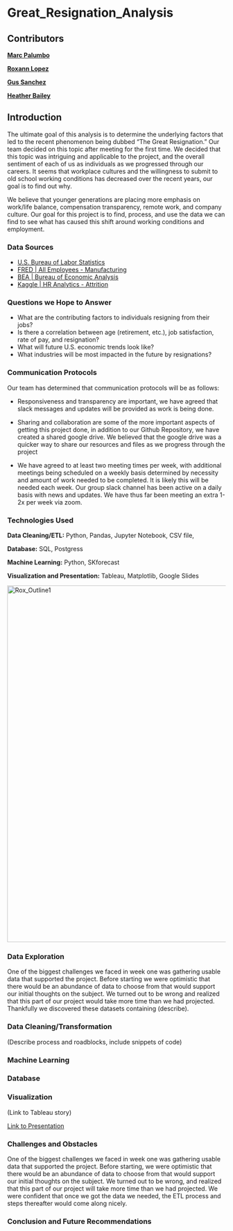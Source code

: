 # Great_Resignation_Analysis

## Contributors

[**Marc Palumbo**](https://github.com/marcpalumbo)

[**Roxann Lopez**](https://github.com/lopezroxann)

[**Gus Sanchez**](https://github.com/g626s)

[**Heather Bailey**](https://github.com/HeatherBailey0630)

## Introduction 

The ultimate goal of this analysis is to determine the underlying factors that led to the recent phenomenon being dubbed “The Great Resignation.” Our team decided on this topic after meeting for the first time. We decided that this topic was intriguing and applicable to the project, and the overall sentiment of each of us as individuals as we progressed through our careers. It seems that workplace cultures and the willingness to submit to old school working conditions has decreased over the recent years, our goal is to find out why. 

We believe that younger generations are placing more emphasis on work/life balance, compensation transparency, remote work, and company culture. Our goal for this project is to find, process, and use the data we can find to see what has caused this shift around working conditions and employment. 

### Data Sources

- [U.S. Bureau of Labor Statistics](https://www.bls.gov/data/#employment)
- [FRED | All Employees - Manufacturing](https://fred.stlouisfed.org/series/MANEMP)
- [BEA | Bureau of Economic Analysis](https://apps.bea.gov/iTable/?reqid=70&step=1&acrdn=6#eyJhcHBpZCI6NzAsInN0ZXBzIjpbMSwyNCwyOSwyNSwzMSwyNiwyNywzMCwzMF0sImRhdGEiOltbIlRhYmxlSWQiLCIzMyJdLFsiQ2xhc3NpZmljYXRpb24iLCJOQUlDUyJdLFsiTWFqb3JfQXJlYSIsIjEwIl0sWyJTdGF0ZSIsWyIxMCJdXSxbIkFyZWEiLFsiWFgiXV0sWyJTdGF0aXN0aWMiLCItMSJdLFsiVW5pdF9vZl9tZWFzdXJlIiwiTGV2ZWxzIl0sWyJZZWFyIixbIjIwMjAiLCIyMDE5IiwiMjAxOCIsIjIwMTciLCIyMDE2IiwiMjAxNSIsIjIwMTQiXV0sWyJZZWFyQmVnaW4iLCItMSJdLFsiWWVhcl9FbmQiLCItMSJdXX0=)
- [Kaggle | HR Analytics - Attrition](https://www.kaggle.com/datasets/pavansubhasht/ibm-hr-analytics-attrition-dataset)

### Questions we Hope to Answer

- What are the contributing factors to individuals resigning from their jobs?
- Is there a correlation between age (retirement, etc.), job satisfaction, rate of pay, and resignation?
- What will future U.S. economic trends look like?
- What industries will be most impacted in the future by resignations?

### Communication Protocols 

Our team has determined that communication protocols will be as follows:

- Responsiveness and transparency are important, we have agreed that slack messages and updates will be provided as work is being done. 

- Sharing and collaboration are some of the more important aspects of getting this project done, in addition to our Github Repository, we have created a shared google drive. We believed that the google drive was a quicker way to share our resources and files as we progress through the project 

- We have agreed to at least two meeting times per week, with additional meetings being scheduled on a weekly basis determined by necessity and amount of work needed to be completed. It is likely this will be needed each week. Our group slack channel has been active on a daily basis with news and updates. We have thus far been meeting an extra 1-2x per week via zoom.

### Technologies Used

**Data Cleaning/ETL:** Python, Pandas, Jupyter Notebook, CSV file, 

**Database:** SQL, Postgress

**Machine Learning:** Python, SKforecast

**Visualization and Presentation:** Tableau, Matplotlib, Google Slides

<img width="820" alt="Rox_Outline1" src="https://user-images.githubusercontent.com/106620821/201538191-d9fe78e2-7550-4187-8643-3c4ae70182da.png">


### Data Exploration

One of the biggest challenges we faced in week one was gathering usable data that supported the project. Before starting we were optimistic that there would be an abundance of data to choose from that would support our initial thoughts on the subject. We turned out to be wrong and realized that this part of our project would take more time than we had projected. Thankfully we discovered these datasets containing (describe). 

### Data Cleaning/Transformation

(Describe process and roadblocks, include snippets of code)

### Machine Learning



### Database



### Visualization

(Link to Tableau story)

[Link to Presentation](https://docs.google.com/presentation/d/1bThWSl5nYWyTkOyABuBi8tHJWkGNRaSYkgRRS5pCHq0/edit#slide=id.g17bee92606e_0_102)

### Challenges and Obstacles 

One of the biggest challenges we faced in week one was gathering usable data that supported the project. Before starting, we were optimistic that there would be an abundance of data to choose from that would support our initial thoughts on the subject. We turned out to be wrong, and realized that this part of our project will take more time than we had projected. We were confident that once we got the data we needed, the ETL process and steps thereafter would come along nicely. 

### Conclusion and Future Recommendations

